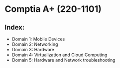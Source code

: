 # Comptia A+ (220-1101)

## Index:

* Domain 1: Mobile Devices
* Domain 2: Networking
* Domain 3: Hardware
* Domain 4: Virtualization and Cloud Computing
* Domain 5: Hardware and Network troubleshooting
